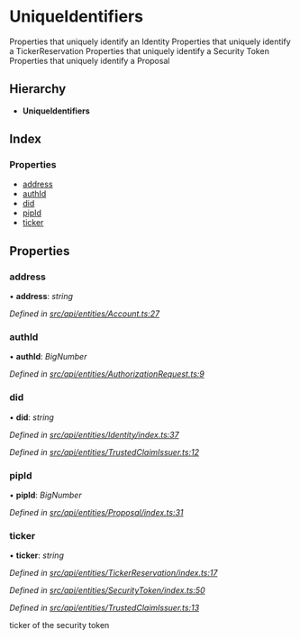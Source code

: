 # UniqueIdentifiers

Properties that uniquely identify an Identity Properties that uniquely identify a TickerReservation Properties that uniquely identify a Security Token Properties that uniquely identify a Proposal

## Hierarchy

* **UniqueIdentifiers**

## Index

### Properties

* [address](uniqueidentifiers.md#address)
* [authId](uniqueidentifiers.md#authid)
* [did](uniqueidentifiers.md#did)
* [pipId](uniqueidentifiers.md#pipid)
* [ticker](uniqueidentifiers.md#ticker)

## Properties

### address

• **address**: _string_

_Defined in_ [_src/api/entities/Account.ts:27_](https://github.com/PolymathNetwork/polymesh-sdk/blob/da32f46a/src/api/entities/Account.ts#L27)

### authId

• **authId**: _BigNumber_

_Defined in_ [_src/api/entities/AuthorizationRequest.ts:9_](https://github.com/PolymathNetwork/polymesh-sdk/blob/da32f46a/src/api/entities/AuthorizationRequest.ts#L9)

### did

• **did**: _string_

_Defined in_ [_src/api/entities/Identity/index.ts:37_](https://github.com/PolymathNetwork/polymesh-sdk/blob/da32f46a/src/api/entities/Identity/index.ts#L37)

_Defined in_ [_src/api/entities/TrustedClaimIssuer.ts:12_](https://github.com/PolymathNetwork/polymesh-sdk/blob/da32f46a/src/api/entities/TrustedClaimIssuer.ts#L12)

### pipId

• **pipId**: _BigNumber_

_Defined in_ [_src/api/entities/Proposal/index.ts:31_](https://github.com/PolymathNetwork/polymesh-sdk/blob/da32f46a/src/api/entities/Proposal/index.ts#L31)

### ticker

• **ticker**: _string_

_Defined in_ [_src/api/entities/TickerReservation/index.ts:17_](https://github.com/PolymathNetwork/polymesh-sdk/blob/da32f46a/src/api/entities/TickerReservation/index.ts#L17)

_Defined in_ [_src/api/entities/SecurityToken/index.ts:50_](https://github.com/PolymathNetwork/polymesh-sdk/blob/da32f46a/src/api/entities/SecurityToken/index.ts#L50)

_Defined in_ [_src/api/entities/TrustedClaimIssuer.ts:13_](https://github.com/PolymathNetwork/polymesh-sdk/blob/da32f46a/src/api/entities/TrustedClaimIssuer.ts#L13)

ticker of the security token

